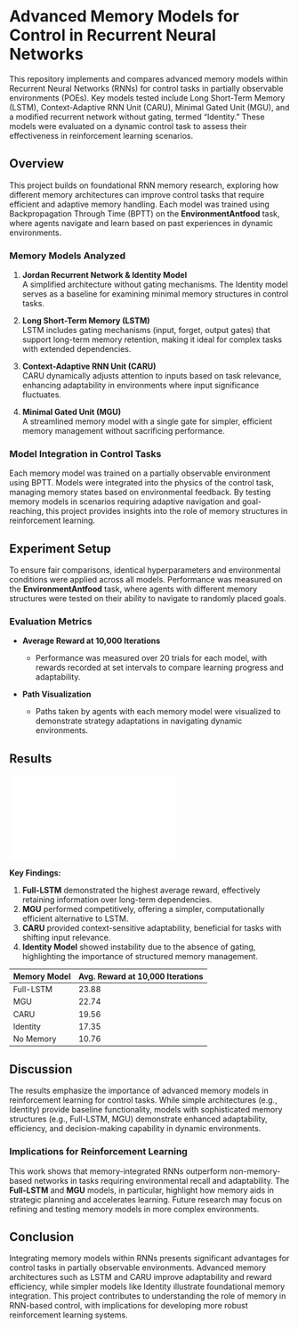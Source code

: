# Advanced Memory Models for Control in Recurrent Neural Networks

This repository implements and compares advanced memory models within Recurrent Neural Networks (RNNs) for control tasks in partially observable environments (POEs). Key models tested include Long Short-Term Memory (LSTM), Context-Adaptive RNN Unit (CARU), Minimal Gated Unit (MGU), and a modified recurrent network without gating, termed “Identity.” These models were evaluated on a dynamic control task to assess their effectiveness in reinforcement learning scenarios.

## Overview

This project builds on foundational RNN memory research, exploring how different memory architectures can improve control tasks that require efficient and adaptive memory handling. Each model was trained using Backpropagation Through Time (BPTT) on the **EnvironmentAntfood** task, where agents navigate and learn based on past experiences in dynamic environments.

### Memory Models Analyzed

1. **Jordan Recurrent Network & Identity Model**  
   A simplified architecture without gating mechanisms. The Identity model serves as a baseline for examining minimal memory structures in control tasks.
   
2. **Long Short-Term Memory (LSTM)**  
   LSTM includes gating mechanisms (input, forget, output gates) that support long-term memory retention, making it ideal for complex tasks with extended dependencies.
   
3. **Context-Adaptive RNN Unit (CARU)**  
   CARU dynamically adjusts attention to inputs based on task relevance, enhancing adaptability in environments where input significance fluctuates.
   
4. **Minimal Gated Unit (MGU)**  
   A streamlined memory model with a single gate for simpler, efficient memory management without sacrificing performance.

### Model Integration in Control Tasks

Each memory model was trained on a partially observable environment using BPTT. Models were integrated into the physics of the control task, managing memory states based on environmental feedback. By testing memory models in scenarios requiring adaptive navigation and goal-reaching, this project provides insights into the role of memory structures in reinforcement learning.

## Experiment Setup

To ensure fair comparisons, identical hyperparameters and environmental conditions were applied across all models. Performance was measured on the **EnvironmentAntfood** task, where agents with different memory structures were tested on their ability to navigate to randomly placed goals.

### Evaluation Metrics

- **Average Reward at 10,000 Iterations**  
   - Performance was measured over 20 trials for each model, with rewards recorded at set intervals to compare learning progress and adaptability.

- **Path Visualization**  
   - Paths taken by agents with each memory model were visualized to demonstrate strategy adaptations in navigating dynamic environments.

## Results

![Performance Comparison](randomised(3).pdf)

**Key Findings:**

1. **Full-LSTM** demonstrated the highest average reward, effectively retaining information over long-term dependencies.
2. **MGU** performed competitively, offering a simpler, computationally efficient alternative to LSTM.
3. **CARU** provided context-sensitive adaptability, beneficial for tasks with shifting input relevance.
4. **Identity Model** showed instability due to the absence of gating, highlighting the importance of structured memory management.

| Memory Model    | Avg. Reward at 10,000 Iterations |
|-----------------|----------------------------------|
| Full-LSTM       | 23.88                            |
| MGU             | 22.74                            |
| CARU            | 19.56                            |
| Identity        | 17.35                            |
| No Memory       | 10.76                            |

## Discussion

The results emphasize the importance of advanced memory models in reinforcement learning for control tasks. While simple architectures (e.g., Identity) provide baseline functionality, models with sophisticated memory structures (e.g., Full-LSTM, MGU) demonstrate enhanced adaptability, efficiency, and decision-making capability in dynamic environments.

### Implications for Reinforcement Learning

This work shows that memory-integrated RNNs outperform non-memory-based networks in tasks requiring environmental recall and adaptability. The **Full-LSTM** and **MGU** models, in particular, highlight how memory aids in strategic planning and accelerates learning. Future research may focus on refining and testing memory models in more complex environments.

## Conclusion

Integrating memory models within RNNs presents significant advantages for control tasks in partially observable environments. Advanced memory architectures such as LSTM and CARU improve adaptability and reward efficiency, while simpler models like Identity illustrate foundational memory integration. This project contributes to understanding the role of memory in RNN-based control, with implications for developing more robust reinforcement learning systems.

